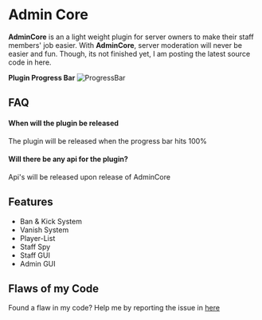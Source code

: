 
# Admin Core

**AdminCore** is an a light weight plugin for server owners to make their staff members' job
easier. With **AdminCore**, server moderation will never be easier and fun. Though, its not
finished yet, I am posting the latest source code in here.

**Plugin Progress Bar**
![ProgressBar](https://progress-bar.dev/20)
## FAQ

#### When will the plugin be released

The plugin will be released when the progress bar hits 100%

#### Will there be any api for the plugin?

Api's will be released upon release of AdminCore

  
## Features

- Ban & Kick System
- Vanish System
- Player-List
- Staff Spy
- Staff GUI
- Admin GUI
## Flaws of my Code

Found a flaw in my code? Help me by reporting the issue in [here](https://github.com/HeavinSlayer109/admin-core/issues)



  